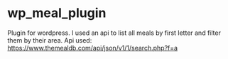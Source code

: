 # wp_meal_plugin
Plugin for wordpress. I used an api to list all meals by first letter and filter them by their area. Api used: https://www.themealdb.com/api/json/v1/1/search.php?f=a
